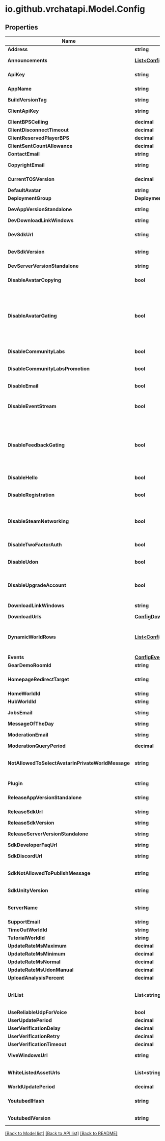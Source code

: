 
# io.github.vrchatapi.Model.Config

## Properties

Name | Type | Description | Notes
------------ | ------------- | ------------- | -------------
**Address** | **string** | VRChat&#39;s office address | [readonly] 
**Announcements** | [**List&lt;ConfigAnnouncements&gt;**](ConfigAnnouncements.md) | PSA, Public Announcements | [readonly] 
**ApiKey** | **string** | apiKey to be used for all other requests | [readonly] 
**AppName** | **string** | Game name | [readonly] [default to "VrChat"]
**BuildVersionTag** | **string** | Build tag of the API server | [readonly] 
**ClientApiKey** | **string** | apiKey to be used for all other requests | [readonly] 
**ClientBPSCeiling** | **decimal** | Unknown | [optional] 
**ClientDisconnectTimeout** | **decimal** | Unknown | [optional] 
**ClientReservedPlayerBPS** | **decimal** | Unknown | [optional] 
**ClientSentCountAllowance** | **decimal** | Unknown | [optional] 
**ContactEmail** | **string** | VRChat&#39;s contact email | [readonly] 
**CopyrightEmail** | **string** | VRChat&#39;s copyright-issues-related email | [readonly] 
**CurrentTOSVersion** | **decimal** | Current version number of the Terms of Service | [readonly] 
**DefaultAvatar** | **string** |  | 
**DeploymentGroup** | **DeploymentGroup** |  | 
**DevAppVersionStandalone** | **string** | Version number for game development build | [readonly] 
**DevDownloadLinkWindows** | **string** | Developer Download link | [readonly] 
**DevSdkUrl** | **string** | Link to download the development SDK, use downloadUrls instead | [readonly] 
**DevSdkVersion** | **string** | Version of the development SDK | [readonly] 
**DevServerVersionStandalone** | **string** | Version number for server development build | [readonly] 
**DisableAvatarCopying** | **bool** | Toggles if copying avatars should be disabled | [default to false]
**DisableAvatarGating** | **bool** | Toggles if avatar gating should be disabled. Avatar gating restricts uploading of avatars to people with the &#x60;system_avatar_access&#x60; Tag or &#x60;admin_avatar_access&#x60; Tag | [default to false]
**DisableCommunityLabs** | **bool** | Toggles if the Community Labs should be disabled | [default to false]
**DisableCommunityLabsPromotion** | **bool** | Toggles if promotion out of Community Labs should be disabled | [default to false]
**DisableEmail** | **bool** | Unknown | [optional] [default to false]
**DisableEventStream** | **bool** | Toggles if Analytics should be disabled (this sreportedly not used in the Client) | [default to false]
**DisableFeedbackGating** | **bool** | Toggles if feedback gating should be disabled. Feedback gating restricts submission of feedback (reporting a World or User) to people with the &#x60;system_feedback_access&#x60; Tag. | [default to false]
**DisableHello** | **bool** | Unknown | [optional] [default to false]
**DisableRegistration** | **bool** | Toggles if new user account registration should be disabled | [default to false]
**DisableSteamNetworking** | **bool** | Toggles if Steam Networking should be disabled. VRChat these days uses Photon Unity Networking (PUN) instead. | [default to true]
**DisableTwoFactorAuth** | **bool** | Toggles if 2FA should be disabled. | [default to false]
**DisableUdon** | **bool** | Toggles if Udon should be universally disabled in-game. | [default to false]
**DisableUpgradeAccount** | **bool** | Toggles if account upgrading \&quot;linking with Steam/Oculus\&quot; should be disabled. | [default to false]
**DownloadLinkWindows** | **string** | Download link for game on the Oculus Rift website. | [readonly] 
**DownloadUrls** | [**ConfigDownloadUrls**](ConfigDownloadUrls.md) |  | 
**DynamicWorldRows** | [**List&lt;ConfigDynamicWorldRows&gt;**](ConfigDynamicWorldRows.md) | Array of DynamicWorldRow objects, used by the game to display the list of world rows | [readonly] 
**Events** | [**ConfigEvents**](ConfigEvents.md) |  | 
**GearDemoRoomId** | **string** | Unknown | [readonly] 
**HomepageRedirectTarget** | **string** | Redirect target if you try to open the base API domain in your browser | [readonly] [default to "https://hello.vrchat.com"]
**HomeWorldId** | **string** |  | 
**HubWorldId** | **string** |  | 
**JobsEmail** | **string** | VRChat&#39;s job application email | [readonly] 
**MessageOfTheDay** | **string** | MOTD | [readonly] 
**ModerationEmail** | **string** | VRChat&#39;s moderation related email | [readonly] 
**ModerationQueryPeriod** | **decimal** | Unknown | 
**NotAllowedToSelectAvatarInPrivateWorldMessage** | **string** | Used in-game to notify a user they aren&#39;t allowed to select avatars in private worlds | [readonly] 
**Plugin** | **string** | Extra [plugin](https://doc.photonengine.com/en-us/server/current/plugins/manual) to run in each instance | [readonly] 
**ReleaseAppVersionStandalone** | **string** | Version number for game release build | [readonly] 
**ReleaseSdkUrl** | **string** | Link to download the release SDK | [readonly] 
**ReleaseSdkVersion** | **string** | Version of the release SDK | [readonly] 
**ReleaseServerVersionStandalone** | **string** | Version number for server release build | [readonly] 
**SdkDeveloperFaqUrl** | **string** | Link to the developer FAQ | [readonly] 
**SdkDiscordUrl** | **string** | Link to the official VRChat Discord | [readonly] 
**SdkNotAllowedToPublishMessage** | **string** | Used in the SDK to notify a user they aren&#39;t allowed to upload avatars/worlds yet | [readonly] 
**SdkUnityVersion** | **string** | Unity version supported by the SDK | [readonly] 
**ServerName** | **string** | Server name of the API server currently responding | [readonly] 
**SupportEmail** | **string** | VRChat&#39;s support email | [readonly] 
**TimeOutWorldId** | **string** |  | 
**TutorialWorldId** | **string** |  | 
**UpdateRateMsMaximum** | **decimal** | Unknown | [readonly] 
**UpdateRateMsMinimum** | **decimal** | Unknown | [readonly] 
**UpdateRateMsNormal** | **decimal** | Unknown | [readonly] 
**UpdateRateMsUdonManual** | **decimal** | Unknown | [readonly] 
**UploadAnalysisPercent** | **decimal** | Unknown | [readonly] 
**UrlList** | **List&lt;string&gt;** | List of allowed URLs that bypass the \&quot;Allow untrusted URL&#39;s\&quot; setting in-game | [readonly] 
**UseReliableUdpForVoice** | **bool** | Unknown | [default to false]
**UserUpdatePeriod** | **decimal** | Unknown | [readonly] 
**UserVerificationDelay** | **decimal** | Unknown | [readonly] 
**UserVerificationRetry** | **decimal** | Unknown | [readonly] 
**UserVerificationTimeout** | **decimal** | Unknown | [readonly] 
**ViveWindowsUrl** | **string** | Download link for game on the Steam website. | [readonly] 
**WhiteListedAssetUrls** | **List&lt;string&gt;** | List of allowed URLs that are allowed to host avatar assets | [readonly] 
**WorldUpdatePeriod** | **decimal** | Unknown | [readonly] 
**YoutubedlHash** | **string** | Currently used youtube-dl.exe hash in SHA-256-delimited format | [readonly] 
**YoutubedlVersion** | **string** | Currently used youtube-dl.exe version | [readonly] 

[[Back to Model list]](../README.md#documentation-for-models)
[[Back to API list]](../README.md#documentation-for-api-endpoints)
[[Back to README]](../README.md)

